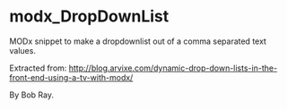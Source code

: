 # modx_DropDownList
MODx snippet to make a dropdownlist out of a comma separated text values.

Extracted from:
http://blog.arvixe.com/dynamic-drop-down-lists-in-the-front-end-using-a-tv-with-modx/

By Bob Ray.

